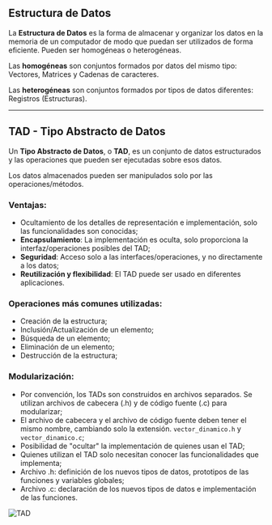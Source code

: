 ## Estructura de Datos

La **Estructura de Datos** es la forma de almacenar y organizar los datos en la memoria de un computador de modo que puedan ser utilizados de forma eficiente. Pueden ser homogéneas o heterogéneas.

Las **homogéneas** son conjuntos formados por datos del mismo tipo: Vectores, Matrices y Cadenas de caracteres.

Las **heterogéneas** son conjuntos formados por tipos de datos diferentes: Registros (Estructuras).

---

## TAD - Tipo Abstracto de Datos

Un **Tipo Abstracto de Datos**, o **TAD**, es un conjunto de datos estructurados y las operaciones que pueden ser ejecutadas sobre esos datos.

Los datos almacenados pueden ser manipulados solo por las operaciones/métodos.

### Ventajas:
- Ocultamiento de los detalles de representación e implementación, solo las funcionalidades son conocidas;
- **Encapsulamiento**: La implementación es oculta, solo proporciona la interfaz/operaciones posibles del TAD;
- **Seguridad**: Acceso solo a las interfaces/operaciones, y no directamente a los datos;
- **Reutilización y flexibilidad**: El TAD puede ser usado en diferentes aplicaciones.

### Operaciones más comunes utilizadas:
- Creación de la estructura;
- Inclusión/Actualización de un elemento;
- Búsqueda de un elemento;
- Eliminación de un elemento;
- Destrucción de la estructura;

### Modularización:
- Por convención, los TADs son construidos en archivos separados. Se utilizan archivos de cabecera (.h) y de código fuente (.c) para modularizar;
- El archivo de cabecera y el archivo de código fuente deben tener el mismo nombre, cambiando solo la extensión. `vector_dinamico.h` y `vector_dinamico.c`;
- Posibilidad de "ocultar" la implementación de quienes usan el TAD;
- Quienes utilizan el TAD solo necesitan conocer las funcionalidades que implementa;
- Archivo .h: definición de los nuevos tipos de datos, prototipos de las funciones y variables globales;
- Archivo .c: declaración de los nuevos tipos de datos e implementación de las funciones.

![TAD](https://github.com/edersonschmeing/estrutura-de-dados-em-c-1/blob/main/tad-e-vetor-dinamico/tad.png)

<!-- ### Patrones Creacionales

#### - Factory Method -->
